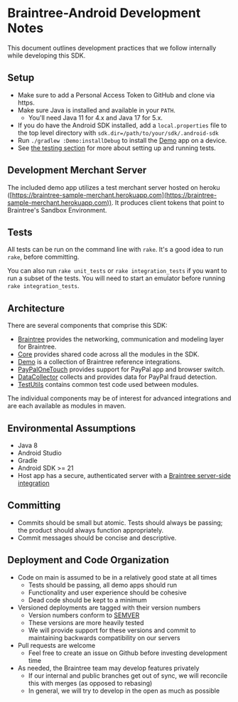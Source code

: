 # Braintree-Android Development Notes

This document outlines development practices that we follow internally while developing this SDK.

## Setup

* Make sure to add a Personal Access Token to GitHub and clone via https.
* Make sure Java is installed and available in your `PATH`.
  * You'll need Java 11 for 4.x and Java 17 for 5.x.
* If you do have the Android SDK installed, add a `local.properties` file to the top level directory with `sdk.dir=/path/to/your/sdk/.android-sdk`
* Run `./gradlew :Demo:installDebug` to install the [Demo](Demo) app on a device.
* See [the testing section](#tests) for more about setting up and running tests.

## Development Merchant Server

The included demo app utilizes a test merchant server hosted on heroku ([https://braintree-sample-merchant.herokuapp.com](https://braintree-sample-merchant.herokuapp.com)).
It produces client tokens that point to Braintree's Sandbox Environment.

## Tests

All tests can be run on the command line with `rake`. It's a good idea to run `rake`, before committing.

You can also run `rake unit_tests` or `rake integration_tests` if you want to run a subset of the tests. 
You will need to start an emulator before running `rake integration_tests`.

## Architecture

There are several components that comprise this SDK:

* [Braintree](Braintree) provides the networking, communication and modeling layer for Braintree.
* [Core](Core) provides shared code across all the modules in the SDK.
* [Demo](Demo) is a collection of Braintree reference integrations.
* [PayPalOneTouch](PayPalOneTouch) provides support for PayPal app and browser switch.
* [DataCollector](DataCollector) collects and provides data for PayPal fraud detection.
* [TestUtils](TestUtils) contains common test code used between modules.

The individual components may be of interest for advanced integrations and are each available as modules in maven.

## Environmental Assumptions

* Java 8
* Android Studio
* Gradle
* Android SDK >= 21
* Host app has a secure, authenticated server with a [Braintree server-side integration](https://developer.paypal.com/braintree/docs/start/hello-server)

## Committing

* Commits should be small but atomic. Tests should always be passing; the product should always function appropriately.
* Commit messages should be concise and descriptive.

## Deployment and Code Organization

* Code on main is assumed to be in a relatively good state at all times
  * Tests should be passing, all demo apps should run
  * Functionality and user experience should be cohesive
  * Dead code should be kept to a minimum
* Versioned deployments are tagged with their version numbers
  * Version numbers conform to [SEMVER](http://semver.org)
  * These versions are more heavily tested
  * We will provide support for these versions and commit to maintaining backwards compatibility on our servers
* Pull requests are welcome
  * Feel free to create an issue on Github before investing development time
* As needed, the Braintree team may develop features privately
  * If our internal and public branches get out of sync, we will reconcile this with merges (as opposed to rebasing)
  * In general, we will try to develop in the open as much as possible

